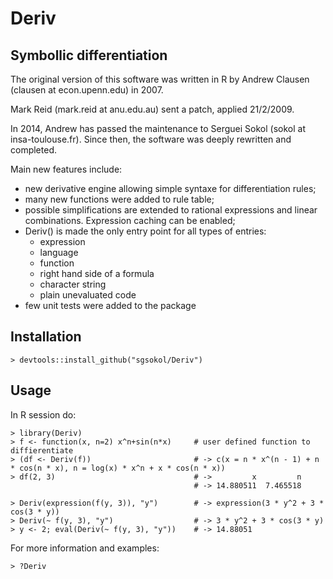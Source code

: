 Deriv
=====

Symbollic differentiation
-------------------------
The original version of this software was written in R by Andrew Clausen (clausen at econ.upenn.edu) in 2007.

Mark Reid (mark.reid at anu.edu.au) sent a patch, applied 21/2/2009.

In 2014, Andrew has passed the maintenance to Serguei Sokol (sokol at insa-toulouse.fr). Since then, the software was deeply rewritten and
completed.

Main new features include:
 - new derivative engine allowing simple syntaxe for differentiation rules;
 - many new functions were added to rule table;
 - possible simplifications are extended to rational expressions and linear combinations. Expression caching can be enabled;
 - Deriv() is made the only entry point for all types of entries:
   * expression
   * language
   * function
   * right hand side of a formula
   * character string
   * plain unevaluated code
 - few unit tests were added to the package

Installation
------------

    > devtools::install_github("sgsokol/Deriv")

Usage
-----
In R session do:

    > library(Deriv)
    > f <- function(x, n=2) x^n+sin(n*x)     # user defined function to diffierentiate
    > (df <- Deriv(f))                       # -> c(x = n * x^(n - 1) + n * cos(n * x), n = log(x) * x^n + x * cos(n * x))
    > df(2, 3)                               # ->         x         n
                                             # -> 14.880511  7.465518
    
    > Deriv(expression(f(y, 3)), "y")        # -> expression(3 * y^2 + 3 * cos(3 * y))
    > Deriv(~ f(y, 3), "y")                  # -> 3 * y^2 + 3 * cos(3 * y)
    > y <- 2; eval(Deriv(~ f(y, 3), "y"))    # -> 14.88051

For more information and examples:

    > ?Deriv
